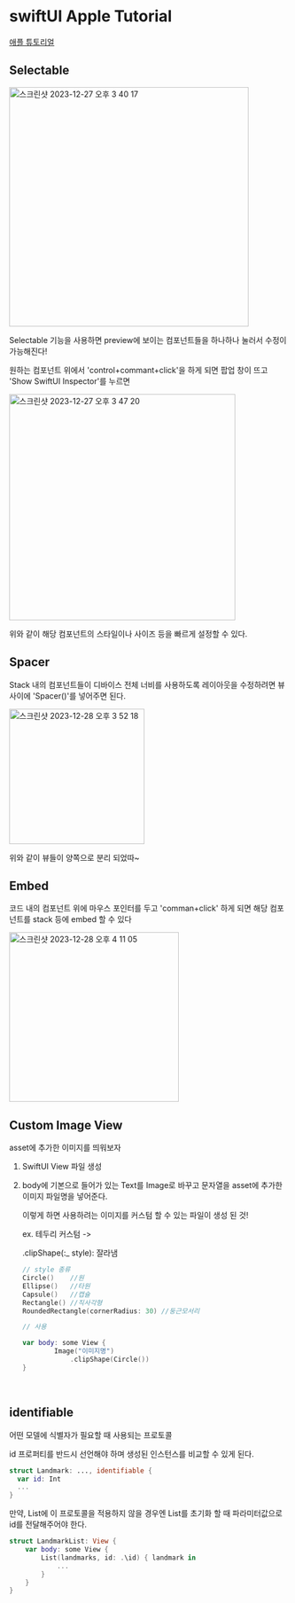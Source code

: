 # swiftUI Apple Tutorial
[애플 튜토리얼](https://developer.apple.com/tutorials/swiftui/creating-and-combining-views)



## Selectable

<img width="432" alt="스크린샷 2023-12-27 오후 3 40 17" src="https://github.com/NORIKIM/swiftUIAppleTutorial/assets/31604976/b0623c95-1ef2-4f51-9277-b4ec4d3f9c66">

Selectable 기능을 사용하면 preview에 보이는 컴포넌트들을 하나하나 눌러서 수정이 가능해진다!

원하는 컴포넌트 위에서 'control+commant+click'을 하게 되면 팝업 창이 뜨고 'Show SwiftUI Inspector'를 누르면

<img width="408" alt="스크린샷 2023-12-27 오후 3 47 20" src="https://github.com/NORIKIM/swiftUIAppleTutorial/assets/31604976/5892c9d4-9297-40af-8d15-08b1f7c3809b">

위와 같이 해당 컴포넌트의 스타일이나 사이즈 등을 빠르게 설정할 수 있다.



## Spacer

Stack 내의 컴포넌트들이 디바이스 전체 너비를 사용하도록 레이아웃을 수정하려면 뷰 사이에 'Spacer()'를 넣어주면 된다.

<img width="244" alt="스크린샷 2023-12-28 오후 3 52 18" src="https://github.com/NORIKIM/swiftUIAppleTutorial/assets/31604976/e04be731-6f53-46ec-9a7c-c0fe3f2701d7">

위와 같이 뷰들이 양쪽으로 분리 되었따~



## Embed

코드 내의 컴포넌트 위에 마우스 포인터를 두고 'comman+click' 하게 되면 해당 컴포넌트를 stack 등에 embed 할 수 있다

<img width="306" alt="스크린샷 2023-12-28 오후 4 11 05" src="https://github.com/NORIKIM/swiftUIAppleTutorial/assets/31604976/fd878a37-fef2-4a8e-b4bf-ec429ab3876f">

## Custom Image View

asset에 추가한 이미지를 띄워보자

1) SwiftUI View 파일 생성

2) body에 기본으로 들어가 있는 Text를 Image로 바꾸고 문자열을 asset에 추가한 이미지 파일명을 넣어준다.

   이렇게 하면 사용하려는 이미지를 커스텀 할 수 있는 파일이 생성 된 것!

   ex. 테두리 커스텀 ->

   .clipShape(:_ style):  잘라냄

   ```swift
   // style 종류
   Circle()    //원
   Ellipse()   //타원
   Capsule()   //캡슐
   Rectangle() //직사각형
   RoundedRectangle(cornerRadius: 30) //둥근모서리
   ```

   ```swift
   // 사용
   
   var body: some View {
           Image("이미지명")
               .clipShape(Circle())
   }

​	

## identifiable

어떤 모델에 식별자가 필요할 때 사용되는 프로토콜

id 프로퍼티를 반드시 선언해야 하며 생성된 인스턴스를 비교할 수 있게 된다.

```swift
struct Landmark: ..., identifiable {
  var id: Int
  ...
}
```



만약, List에 이 프로토콜을 적용하지 않을 경우엔 List를 초기화 할 때 파라미터값으로 id를 전달해주어야 한다.

```swift
struct LandmarkList: View {
    var body: some View {
        List(landmarks, id: .\id) { landmark in
            ...
        }
    }
}
```




